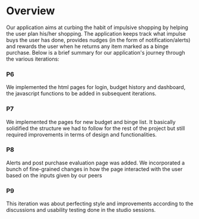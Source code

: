 # Overview

Our application aims at curbing the habit of impulsive shopping by helping the user plan his/her shopping. The application keeps track what impulse buys the user has done, provides nudges (in the form of notification/alerts) and rewards the user when he returns any item marked as a binge purchase. Below is a brief summary for our application's journey through the various iterations:

### P6
We implemented the html pages for login, budget history and dashboard, the javascript functions to be added in subsequent iterations.

### P7
We implemented the pages for new budget and binge list. It basically solidified the structure we had to follow for the rest of the project but still required improvements in terms of design and functionalities.

### P8
Alerts and post purchase evaluation page was added. We incorporated a bunch of fine-grained changes in how the page interacted with the user based on the inputs given by our peers

### P9
This iteration was about perfecting style and improvements according to the discussions and usability testing done in the studio sessions.
